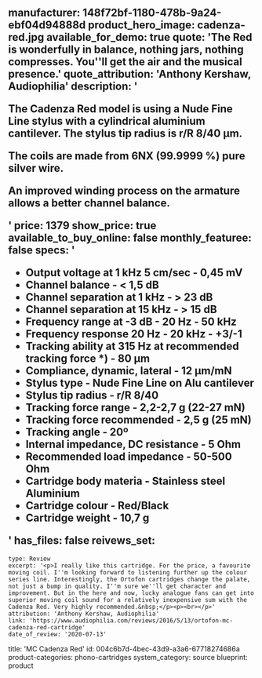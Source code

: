 manufacturer: 148f72bf-1180-478b-9a24-ebf04d94888d
product_hero_image: cadenza-red.jpg
available_for_demo: true
quote: 'The Red is wonderfully in balance, nothing jars, nothing compresses. You''ll get the air and the musical presence.'
quote_attribution: 'Anthony Kershaw, Audiophilia'
description: '<p>The Cadenza Red model is using a Nude Fine Line stylus with a cylindrical aluminium cantilever. The stylus tip radius is r/R 8/40 µm.</p><p>The coils are made from 6NX (99.9999 %) pure silver wire.</p><p>An improved winding process on the armature allows a better channel balance.</p>'
price: 1379
show_price: true
available_to_buy_online: false
monthly_featuree: false
specs: '<ul><li>Output voltage at 1 kHz 5 cm/sec - 0,45 mV<br></li><li>Channel balance - &lt; 1,5 dB<br></li><li>Channel separation at 1 kHz - &gt; 23 dB<br></li><li>Channel separation at 15 kHz - &gt; 15 dB<br></li><li>Frequency range at -3 dB - 20 Hz - 50 kHz<br></li><li>Frequency response 20 Hz - 20 kHz - +3/-1<br></li><li>Tracking ability at 315 Hz at recommended tracking force *) - 80 μm<br></li><li>Compliance, dynamic, lateral - 12 μm/mN<br></li><li>Stylus type - Nude Fine Line on Alu cantilever<br></li><li>Stylus tip radius - r/R 8/40<br></li><li>Tracking force range - 2,2-2,7 g (22-27 mN)<br></li><li>Tracking force recommended - 2,5 g (25 mN)<br></li><li>Tracking angle - 20º<br></li><li>Internal impedance, DC resistance - 5 Ohm<br></li><li>Recommended load impedance - 50-500 Ohm<br></li><li>Cartridge body materia - Stainless steel Aluminium<br></li><li>Cartridge colour - Red/Black<br></li><li>Cartridge weight - 10,7 g<br></li></ul>'
has_files: false
reivews_set:
  -
    type: Review
    excerpt: '<p>I really like this cartridge. For the price, a favourite moving coil. I''m looking forward to listening further up the colour series line. Interestingly, the Ortofon cartridges change the palate, not just a bump in quality. I''m sure we''ll get character and improvement. But in the here and now, lucky analogue fans can get into superior moving coil sound for a relatively inexpensive sum with the Cadenza Red. Very highly recommended.&nbsp;</p><p><br></p>'
    attribution: 'Anthony Kershaw, Audiophilia'
    link: 'https://www.audiophilia.com/reviews/2016/5/13/ortofon-mc-cadenza-red-cartridge'
    date_of_review: '2020-07-13'
title: 'MC Cadenza Red'
id: 004c6b7d-4bec-43d9-a3a6-67718274686a
product-categories: phono-cartridges
system_category: source
blueprint: product
